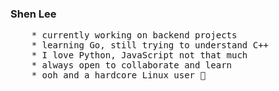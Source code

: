 ### Shen Lee
<pre>
    * currently working on backend projects
    * learning Go, still trying to understand C++
    * I love Python, JavaScript not that much
    * always open to collaborate and learn
    * ooh and a hardcore Linux user 🐧
</pre>
    

